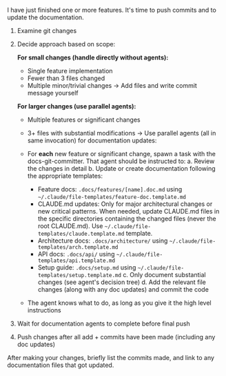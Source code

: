I have just finished one or more features. It's time to push commits and to update the documentation.

1. Examine git changes
2. Decide approach based on scope:

   **For small changes (handle directly without agents):**

   - Single feature implementation
   - Fewer than 3 files changed
   - Multiple minor/trivial changes
     → Add files and write commit message yourself

   **For larger changes (use parallel agents):**

   - Multiple features or significant changes
   - 3+ files with substantial modifications
     → Use parallel agents (all in same invocation) for documentation updates:

   - For **each** new feature or significant change, spawn a task with the docs-git-committer. That agent should be instructed to:
     a. Review the changes in detail
     b. Update or create documentation following the appropriate templates:
     - Feature docs: `.docs/features/[name].doc.md` using `~/.claude/file-templates/feature-doc.template.md`
     - CLAUDE.md updates: Only for major architectural changes or new critical patterns. When needed, update CLAUDE.md files in the specific directories containing the changed files (never the root CLAUDE.md). Use `~/.claude/file-templates/claude.template.md` template.
     - Architecture docs: `.docs/architecture/` using `~/.claude/file-templates/arch.template.md`
     - API docs: `.docs/api/` using `~/.claude/file-templates/api.template.md`
     - Setup guide: `.docs/setup.md` using `~/.claude/file-templates/setup.template.md`
       c. Only document substantial changes (see agent's decision tree)
       d. Add the relevant file changes (along with any doc updates) and commit the code
   - The agent knows what to do, as long as you give it the high level instructions

3. Wait for documentation agents to complete before final push
4. Push changes after all add + commits have been made (including any doc updates)

After making your changes, briefly list the commits made, and link to any documentation files that got updated.
